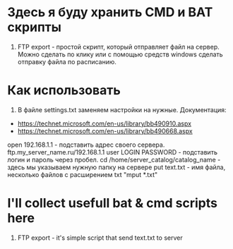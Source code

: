 # Здесь я буду хранить CMD и BAT скрипты
1. FTP export - простой скрипт, который отправляет файл на сервер.
Можно сделать по клику или с помощью средств windows сделать отправку файла по расписанию.

# Как использовать
1. В файле settings.txt заменяем настройки на нужные.
Документация:
- https://technet.microsoft.com/en-us/library/bb490910.aspx
- https://technet.microsoft.com/en-us/library/bb490668.aspx

open 192.168.1.1                      - подставить адрес своего сервера. ftp.my_server_name.ru/192.168.1.1
user LOGIN PASSWORD                   - подставить логин и пароль через пробел.
cd /home/server_catalog/catalog_name  - здесь мы указываем нужную папку на сервере
put text.txt                          - имя файла, несколько файлов с расширением txt "mput *.txt"
# I'll collect usefull bat & cmd scripts here

1. FTP export - it's simple script that send text.txt to server
